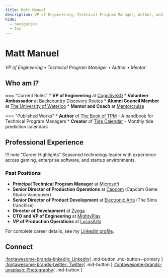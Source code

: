 ```yaml
---
title: Matt Manuel
description: VP of Engineering, Technical Program Manager, Author, and Mentor
hide:
  - navigation
  - toc
---
```


# Matt Manuel

*VP of Engineering • Technical Program Manager • Author • Mentor*

## Who am I?

=== "Current Roles"
    * **VP of Engineering** at [Cognitive3D](https://www.cognitive3d.com)
    * **Volunteer Ambassador** at [Backcountry Discovery Routes](https://www.ridebdr.com)
    * **Alumni Council Member** at [The University of Waterloo](https://www.uwaterloo.ca)
    * **Mentor and Coach** at [Mentorcruise](https://mentorcruise.com/mentor/mattmanuel/)

=== "Published Works"
    * **Author** of [The Book of TPM](https://bookoftpm.com) - A handbook for Technical Program Managers
    * **Creator** of [Tide Calendar](https://www.tidecalendar.xyz) - Monthly tide prediction calendars

## Professional Experience

!!! note "Career Highlights"
    Seasoned technology leader with experience across gaming, enterprise software, and startup environments.

### Past Positions

- **Principal Technical Program Manager** at [Microsoft](https://www.microsoft.com)
- **Senior Director of Production Operations** at [Capcom](https://www.capcom.com) (Capcom Game Studio Vancouver)
- **Senior Director of Product Development** at [Electronic Arts](https://www.ea.com) (The Sims franchise)
- **Director of Development** at [Zynga](https://www.zynga.com)
- **CTO and VP of Engineering** at [MightyPlay](https://mightyplay.com)
- **VP of Production Operations** at [LucasArts](https://www.lucasfilm.com)

For complete career details, see my [LinkedIn profile](https://www.linkedin.com/in/mattman).

## Connect

[:fontawesome-brands-linkedin: LinkedIn](https://www.linkedin.com/in/mattman){ .md-button .md-button--primary }
[:fontawesome-brands-twitter: Twitter](https://twitter.com/mattmanuel){ .md-button }
[:fontawesome-brands-unsplash: Photography](https://unsplash.com/@sawtooth_utopia){ .md-button }
